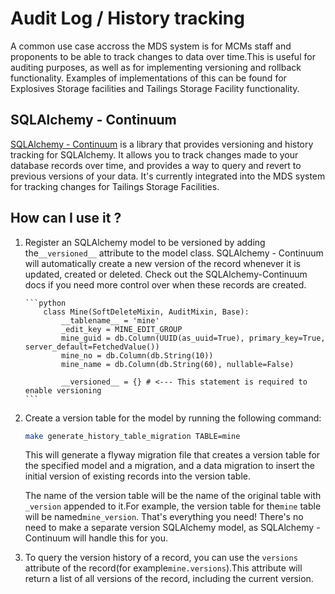 # Audit Log / History tracking

A common use case accross the MDS system is for MCMs staff and proponents to be able to track changes to data over time.This is useful for auditing purposes, as well as for implementing versioning and rollback functionality.
Examples of implementations of this can be found for Explosives Storage facilities and Tailings Storage Facility functionality.

## SQLAlchemy - Continuum

[SQLAlchemy - Continuum](https://sqlalchemy-continuum.readthedocs.io) is a library that provides versioning and history tracking for SQLAlchemy. It allows you to track changes made to your database records over time, and provides a way to query and revert to previous versions of your data.
It's currently integrated into the MDS system for tracking changes for Tailings Storage Facilities.

## How can I use it ?

1.  Register an SQLAlchemy model to be versioned by adding the`__versioned__` attribute to the model class.
    SQLAlchemy - Continuum will automatically create a new version of the record whenever it is updated, created or deleted. Check out the SQLAlchemy-Continuum docs if you need more control over when these
    records are created.

        ```python
            class Mine(SoftDeleteMixin, AuditMixin, Base):
                __tablename__ = 'mine'
                _edit_key = MINE_EDIT_GROUP
                mine_guid = db.Column(UUID(as_uuid=True), primary_key=True, server_default=FetchedValue())
                mine_no = db.Column(db.String(10))
                mine_name = db.Column(db.String(60), nullable=False)

                __versioned__ = {} # <--- This statement is required to enable versioning
        ```

2.  Create a version table for the model by running the following command:

    ```bash
    make generate_history_table_migration TABLE=mine
    ```

    This will generate a flyway migration file that creates a version table for the specified model and a migration, and
    a data migration to insert the initial version of existing records into the version table.

    The name of the version table will be the name of the original table with `_version` appended to it.For example, the version table for the`mine` table will be named`mine_version`.
    That's everything you need! There's no need to make a separate version SQLAlchemy model, as SQLAlchemy - Continuum will handle this for you.

3.  To query the version history of a record, you can use the `versions` attribute of the record(for example`mine.versions`).This attribute will return a list of all versions of the record, including the current version.
